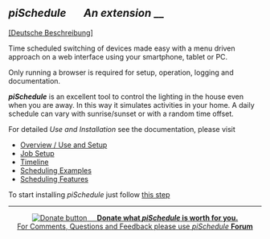 ## *piSchedule*   &nbsp;&nbsp;&nbsp;&nbsp;&nbsp; *An extension* __

<a href="https://neandr.github.io/piSchedule/de.index.html">[Deutsche Beschreibung]</a></small></h2>

Time scheduled switching of devices made easy with a menu driven approach on a web interface using your smartphone, tablet or PC. 

Only running a browser is required for setup, operation, logging and documentation. 

***piSchedule*** is an excellent tool to control the lighting in the house even when you are away. In this way it simulates activities in your home. A daily schedule can vary with sunrise/sunset or with a random time offset.

For detailed *Use and Installation* see the documentation, please visit     

 * [Overview / Use and Setup](https://neandr.github.io/piSchedule/en.scheduleOverview.html)
 * [Job Setup](https://neandr.github.io/piSchedule/en.scheduleEdit.html)
 * [Timeline](https://neandr.github.io/piSchedule/en.timeline.html)
 * [Scheduling Examples](https://neandr.github.io/piSchedule/en.scheduleExamples.html)
 * [Scheduling Features](https://neandr.github.io/piSchedule/en.scheduleFeatures.html)

To start installing *piSchedule* just follow [this step](https://neandr.github.io/piSchedule/en.schedulePlus3Setup.html)
<br/>
<hr>
<p align='center' id="$$$donationEN" style="display:block">
<a href='https://www.paypal.com/cgi-bin/webscr?cmd=_s-xclick&amp;hosted_button_id=N3HLSJP5CVLSS'
title='Thanks for your donation for piScheduler and using Paypal'> 
<img alt='Donate button' src='https://neandr.github.io/piSchedule/pic.Donate-40g.png' />
&nbsp; &nbsp; <b>Donate what <i>piSchedule</i> is worth for you.</b> </a>
<br>
<a href="https://groups.google.com/forum/#!forum/piSchedule7">For Comments, Questions and Feedback please use <i>piSchedule</i>  <strong>Forum</strong></a>
</p>
